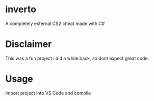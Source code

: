 # inverto
 A completely external CS2 cheat made with C#

# Disclaimer
 This was a fun project i did a while back, so dont expect great code.

# Usage
 Import project into VS Code and compile
